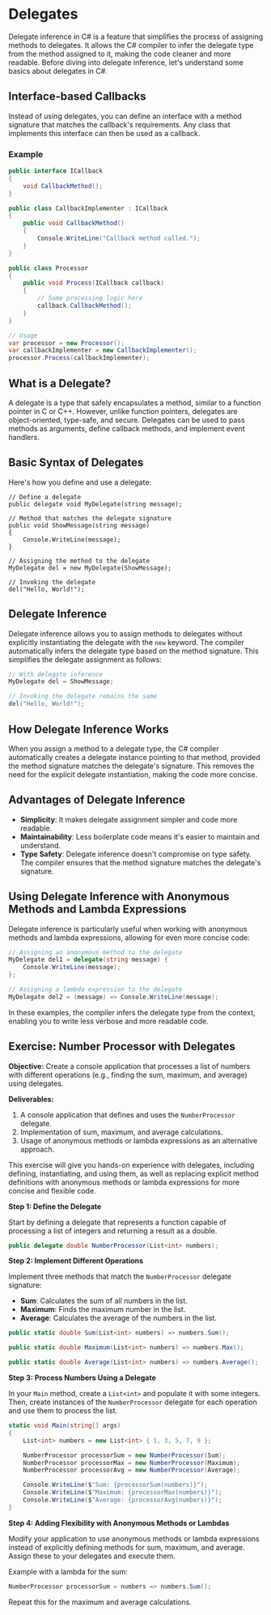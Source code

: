 # Delegates

Delegate inference in C# is a feature that simplifies the process of assigning methods to delegates. It allows the C# compiler to infer the delegate type from the method assigned to it, making the code cleaner and more readable. Before diving into delegate inference, let's understand some basics about delegates in C#.

## Interface-based Callbacks

Instead of using delegates, you can define an interface with a method signature that matches the callback's requirements. Any class that implements this interface can then be used as a callback.

### Example

```C#
public interface ICallback
{
    void CallbackMethod();
}

public class CallbackImplementer : ICallback
{
    public void CallbackMethod()
    {
        Console.WriteLine("Callback method called.");
    }
}

public class Processor
{
    public void Process(ICallback callback)
    {
        // Some processing logic here
        callback.CallbackMethod();
    }
}

// Usage
var processor = new Processor();
var callbackImplementer = new CallbackImplementer();
processor.Process(callbackImplementer);
```

## What is a Delegate?

A delegate is a type that safely encapsulates a method, similar to a function pointer in C or C++. However, unlike function pointers, delegates are object-oriented, type-safe, and secure. Delegates can be used to pass methods as arguments, define callback methods, and implement event handlers.

## Basic Syntax of Delegates

Here's how you define and use a delegate:

```
// Define a delegate
public delegate void MyDelegate(string message);

// Method that matches the delegate signature
public void ShowMessage(string message)
{
    Console.WriteLine(message);
}

// Assigning the method to the delegate
MyDelegate del = new MyDelegate(ShowMessage);

// Invoking the delegate
del("Hello, World!");
```

## Delegate Inference

Delegate inference allows you to assign methods to delegates without explicitly instantiating the delegate with the `new` keyword. The compiler automatically infers the delegate type based on the method signature. This simplifies the delegate assignment as follows:

```C#
// With delegate inference
MyDelegate del = ShowMessage;

// Invoking the delegate remains the same
del("Hello, World!");
```

## How Delegate Inference Works

When you assign a method to a delegate type, the C# compiler automatically creates a delegate instance pointing to that method, provided the method signature matches the delegate's signature. This removes the need for the explicit delegate instantiation, making the code more concise.

## Advantages of Delegate Inference

- **Simplicity**: It makes delegate assignment simpler and code more readable.
- **Maintainability**: Less boilerplate code means it's easier to maintain and understand.
- **Type Safety**: Delegate inference doesn't compromise on type safety. The compiler ensures that the method signature matches the delegate's signature.

## Using Delegate Inference with Anonymous Methods and Lambda Expressions

Delegate inference is particularly useful when working with anonymous methods and lambda expressions, allowing for even more concise code:

```C#
// Assigning an anonymous method to the delegate
MyDelegate del1 = delegate(string message) {
    Console.WriteLine(message);
};

// Assigning a lambda expression to the delegate
MyDelegate del2 = (message) => Console.WriteLine(message);
```

In these examples, the compiler infers the delegate type from the context, enabling you to write less verbose and more readable code.

## Exercise: Number Processor with Delegates

**Objective:** Create a console application that processes a list of numbers with different operations (e.g., finding the sum, maximum, and average) using delegates.

**Deliverables:**

1. A console application that defines and uses the `NumberProcessor` delegate.
2. Implementation of sum, maximum, and average calculations.
3. Usage of anonymous methods or lambda expressions as an alternative approach.

This exercise will give you hands-on experience with delegates, including defining, instantiating, and using them, as well as replacing explicit method definitions with anonymous methods or lambda expressions for more concise and flexible code.

**Step 1: Define the Delegate**

Start by defining a delegate that represents a function capable of processing a list of integers and returning a result as a double.

```C#
public delegate double NumberProcessor(List<int> numbers);
```

**Step 2: Implement Different Operations**

Implement three methods that match the `NumberProcessor` delegate signature:

- **Sum**: Calculates the sum of all numbers in the list.
- **Maximum**: Finds the maximum number in the list.
- **Average**: Calculates the average of the numbers in the list.

```C#
public static double Sum(List<int> numbers) => numbers.Sum();

public static double Maximum(List<int> numbers) => numbers.Max();

public static double Average(List<int> numbers) => numbers.Average();
```

**Step 3: Process Numbers Using a Delegate**

In your `Main` method, create a `List<int>` and populate it with some integers. Then, create instances of the `NumberProcessor` delegate for each operation and use them to process the list.

```C#
static void Main(string[] args)
{
    List<int> numbers = new List<int> { 1, 3, 5, 7, 9 };

    NumberProcessor processorSum = new NumberProcessor(Sum);
    NumberProcessor processorMax = new NumberProcessor(Maximum);
    NumberProcessor processorAvg = new NumberProcessor(Average);

    Console.WriteLine($"Sum: {processorSum(numbers)}");
    Console.WriteLine($"Maximum: {processorMax(numbers)}");
    Console.WriteLine($"Average: {processorAvg(numbers)}");
}
```

**Step 4: Adding Flexibility with Anonymous Methods or Lambdas**

Modify your application to use anonymous methods or lambda expressions instead of explicitly defining methods for sum, maximum, and average. Assign these to your delegates and execute them.

Example with a lambda for the sum:

```C#
NumberProcessor processorSum = numbers => numbers.Sum();
```

Repeat this for the maximum and average calculations.



